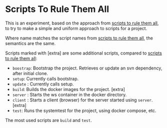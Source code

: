 # Scripts To Rule Them All

This is an experiment, based on the approach from [scripts to rule them all](https://github.com/github/scripts-to-rule-them-all), to
try to make a simple and uniform approach to scripts for a project.

Where name matches the script names from [scripts to rule them all](https://github.com/github/scripts-to-rule-them-all), 
the semantics are the same.

Scripts marked with [extra] are some additional scripts, compared to [scripts to rule them all](https://github.com/github/scripts-to-rule-them-all):

* `boostrap`: Bootstrap the project. Retrieves or update an svn dependency, after initial clone.
* `setup`: Currently calls bootstrap.
* `update` : Currently calls setup.
* `build`: Builds the docker images for the project. [extra]
* `server` : Starts the ws container in the docker directory.
* `client` : Starts a client (browser) for the server started using `server`. [extra]
* `test`: Runs the systemtest for the project, using docker compose, etc.

The most used scripts are `build` and `test`.